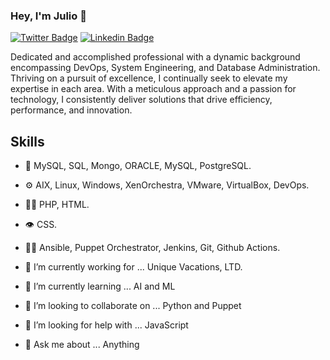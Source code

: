 ### Hey, I'm Julio 👋

[![Twitter Badge](https://img.shields.io/badge/-@jfmaradiagaa-1ca0f1?style=flat-square&labelColor=1ca0f1&logo=twitter&logoColor=white&link=https://twitter.com/jfmaradiagaa)](https://twitter.com/jfmaradiagaa) [![Linkedin Badge](https://img.shields.io/badge/-JulioMaradiaga-blue?style=flat-square&logo=Linkedin&logoColor=white&link=https://www.linkedin.com/in/jfmaradiaga//)](https://www.linkedin.com/in/jfmaradiaga/)

Dedicated and accomplished professional with a dynamic background encompassing DevOps, System Engineering, and Database Administration. Thriving on a pursuit of excellence, I continually seek to elevate my expertise in each area. With a meticulous approach and a passion for technology, I consistently deliver solutions that drive efficiency, performance, and innovation.

## Skills
- 💽 MySQL, SQL, Mongo, ORACLE, MySQL, PostgreSQL.
- ⚙️ AIX, Linux, Windows, XenOrchestra, VMware, VirtualBox, DevOps.
- 👨‍💻 PHP, HTML.
- 👁️ CSS.
- 👨‍💻 Ansible, Puppet Orchestrator, Jenkins, Git, Github Actions.

- 🔭 I’m currently working for ... Unique Vacations, LTD.
- 🌱 I’m currently learning ... AI and ML
- 👯 I’m looking to collaborate on ... Python and Puppet
- 🤔 I’m looking for help with ... JavaScript
- 💬 Ask me about ... Anything
